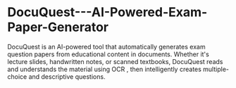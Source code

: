 # DocuQuest---AI-Powered-Exam-Paper-Generator
DocuQuest is an AI-powered tool that automatically generates exam question papers from educational content in documents. Whether it's lecture slides, handwritten notes, or scanned textbooks, DocuQuest reads and understands the material using OCR , then intelligently creates multiple-choice and descriptive questions.
